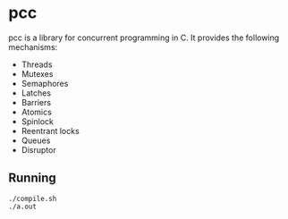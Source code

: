 # pcc

pcc is a library for concurrent programming in C. It provides the following mechanisms:
- Threads
- Mutexes
- Semaphores
- Latches
- Barriers
- Atomics
- Spinlock
- Reentrant locks
- Queues
- Disruptor

## Running

```shell
./compile.sh
./a.out
```
